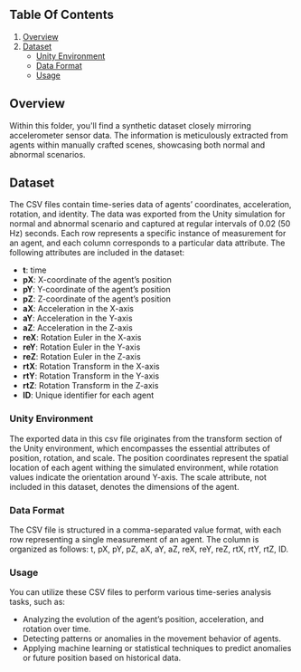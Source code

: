 ## Table Of Contents 
1. [Overview](#overview)
2. [Dataset](#dataset)
   - [Unity Environment](#unity-environment)
   - [Data Format](#data-format)
   - [Usage](#usage)
## Overview
Within this folder, you'll find a synthetic dataset closely mirroring accelerometer sensor data. The information is meticulously extracted from agents within manually crafted scenes, showcasing both normal and abnormal scenarios.

## Dataset
The CSV files contain time-series data of agents’ coordinates, acceleration, rotation, and
identity. The data was exported from the Unity simulation for normal and abnormal scenario and captured at 
regular intervals of 0.02 (50 Hz) seconds. Each row represents a specific 
instance of measurement for an agent, and each column corresponds to a particular data 
attribute. The following attributes are included in the dataset:

* **t**: time  
*	**pX**: X-coordinate of the agent’s position  
*	**pY**: Y-coordinate of the agent’s position  
*	**pZ**: Z-coordinate of the agent’s position  
*	**aX**: Acceleration in the X-axis  
*	**aY**: Acceleration in the Y-axis  
*	**aZ**: Acceleration in the Z-axis  
*	**reX**: Rotation Euler in the X-axis  
*	**reY**: Rotation Euler in the Y-axis  
*	**reZ**: Rotation Euler in the Z-axis  
*	**rtX**: Rotation Transform in the X-axis  
*	**rtY**: Rotation Transform in the Y-axis  
*	**rtZ**: Rotation Transform in the Z-axis  
*	**ID**: Unique identifier for each agent

### Unity Environment
The exported data in this csv file originates from the transform section of the Unity environment, which encompasses the essential attributes of position, rotation, and scale. The position coordinates represent the spatial location of each agent withing the simulated environment, while rotation values indicate the orientation around Y-axis. The scale attribute, not included in this dataset, denotes the dimensions of the agent. 

### Data Format
The CSV file is structured in a comma-separated value format, with each row representing a single measurement of an agent. The column is organized as follows: t, pX, pY, pZ, aX, aY, aZ, reX, reY, reZ, rtX, rtY, rtZ, ID. 

### Usage
You can utilize these CSV files to perform various time-series analysis tasks, such as:
*	Analyzing the evolution of the agent’s position, acceleration, and rotation over time. 
*	Detecting patterns or anomalies in the movement behavior of agents.
*	Applying machine learning or statistical techniques to predict anomalies or future position based on historical data.
